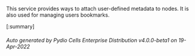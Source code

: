 






This service provides ways to attach user-defined metadata to nodes. It is also used for managing users bookmarks.

[:summary]

###### Auto generated by Pydio Cells Enterprise Distribution v4.0.0-beta1 on 19-Apr-2022
